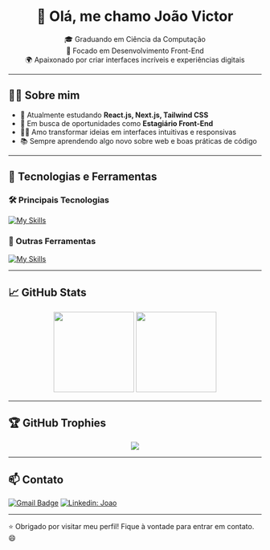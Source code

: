 <h1 align="center">👋 Olá, me chamo João Victor</h1>

<p align="center">
  🎓 Graduando em Ciência da Computação <br>
  💙 Focado em Desenvolvimento Front-End <br>
  🌍 Apaixonado por criar interfaces incríveis e experiências digitais
</p>

---

## 🧑‍💻 Sobre mim

- 🚀 Atualmente estudando **React.js, Next.js, Tailwind CSS**
- 💼 Em busca de oportunidades como **Estagiário Front-End**
- 👨‍💻 Amo transformar ideias em interfaces intuitivas e responsivas
- 📚 Sempre aprendendo algo novo sobre web e boas práticas de código

---

## 🚀 Tecnologias e Ferramentas

### 🛠️ Principais Tecnologias
[![My Skills](https://skillicons.dev/icons?i=react,nextjs,tailwind,js,ts)](https://skillicons.dev)

### 🧰 Outras Ferramentas
[![My Skills](https://skillicons.dev/icons?i=vscode,git,github,mysql,figma)](https://skillicons.dev)

---

## 📈 GitHub Stats

<div align="center">
  <img height="160em" src="https://github-readme-stats.vercel.app/api?username=JoaoVicttor07&show_icons=true&theme=radical"/>
  <img height="160em" src="https://github-readme-stats.vercel.app/api/top-langs/?username=JoaoVicttor07&layout=compact&langs_count=8&theme=radical"/>
</div>

---

## 🏆 GitHub Trophies

<p align="center">
  <img src="https://github-profile-trophy.vercel.app/?username=JoaoVicttor07&theme=radical&row=1&no-bg=true" />
</p>

---

## 📫 Contato

[![Gmail Badge](https://img.shields.io/badge/-Email-006bed?style=flat-square&logo=Gmail&logoColor=white&link=mailto:joaovictorsdc07@gmail.com)](mailto:joaovictorsdc07@gmail.com)
[![Linkedin: Joao](https://img.shields.io/badge/-Linkedin-blue?style=flat-square&logo=Linkedin&logoColor=white&link=https://www.linkedin.com/in/joaovictorsdc/)](https://www.linkedin.com/in/joaovictorsdc/)

---


⭐ Obrigado por visitar meu perfil! Fique à vontade para entrar em contato. 😄
